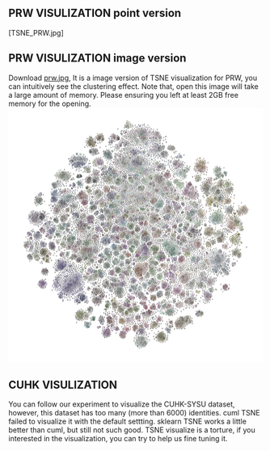 ## PRW VISULIZATION point version
[TSNE_PRW.jpg]
## PRW VISULIZATION image version
Download [prw.jpg](https://drive.google.com/file/d/1269Zz3M8P6eYnhNK0JYsZua1Oep7zh8_/view?usp=sharing), It is a image version of TSNE visualization for PRW, you can intuitively see the clustering effect. Note that, open this image will take a large amount of memory. Please ensuring you left at least 2GB free memory for the opening.
![prw low resolution](https://github.com/RuaHU/TLfPS/blob/master/experiment_results/prw_low.jpg)

## CUHK VISULIZATION
You can follow our experiment to visualize the CUHK-SYSU dataset, however, this dataset has too many (more than 6000) identities. cuml TSNE failed to visualize it with the default settting. sklearn TSNE works a little better than cuml, but still not such good. TSNE visualize is a torture, if you interested in the visualization, you can try to help us fine tuning it.
